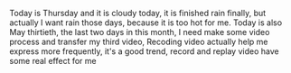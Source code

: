 Today is Thursday and it is cloudy today, it is finished rain finally, but actually I want rain those days, because it is too hot for me.
Today is also May thirtieth, the last two days in this month, I need make some video process and transfer my third video, Recoding video actually help me express more frequently, it's a good trend, record and replay video have some real effect for me
